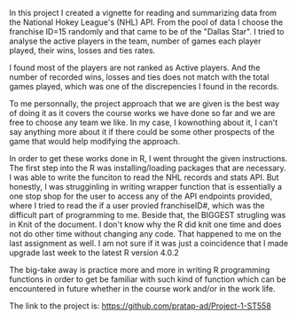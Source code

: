 In this project I created a vignette for reading and summarizing data from the National Hokey League's (NHL) API. From the pool of data I choose the franchise ID=15 randomly 
and that came to be of the "Dallas Star". I tried to analyse the active players in the team, number of games each player played, their wins, losses and ties rates.

I found most of the players are not ranked as Active players. And the number of recorded wins, losses and ties does not match with the total games played, which was one of the 
discrepencies I found in the records.

To me personnally, the project approach that we are given is the best way of doing it as it covers the course works we have done so far and we are free to choose any team we like.
In my case, I kownothing about it, I can't say anything more about it if there could be some other prospects of the game that would help modifying the approach.

In order to get these works done in R, I went throught the given instructions. The first step into the R was installing/loading packages that are necessary. I was able to write the 
funciton to read the NHL records and stats API. But honestly, I was strugginling in writing wrapper function that is essentially a one stop shop for the user to access any of the API endpoints provided, where I tried to 
read the if a user provied franchiseID#, which was the difficult part of programming to me. Beside that, the BIGGEST strugling was in Knit of the document. I don't know why the R
did knit one time and does not do other time without changing any code. That happened to me on the last assignment as well. I am not sure if it was just a coincidence that I made 
upgrade last week to the latest  R version 4.0.2

The big-take away is practice more and more in writing R programming functions in order to get be familiar with such kind of function which can be encountered in future whether
in the course work and/or in the work life. 

The link to the project is:  https://github.com/pratap-ad/Project-1-ST558
